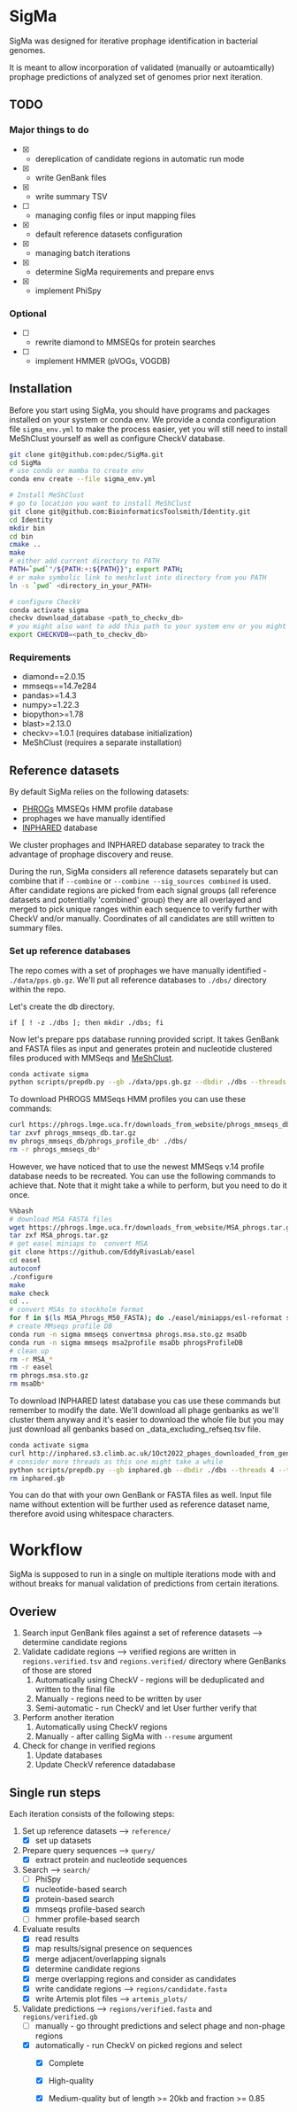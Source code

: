 # SigMa
SigMa was designed for iterative prophage identification in bacterial genomes.

It is meant to allow incorporation of validated (manually or autoamtically) prophage predictions of analyzed set of genomes prior next iteration.

## TODO
### Major things to do
- [x] - dereplication of candidate regions in automatic run mode
- [x] - write GenBank files
- [x] - write summary TSV
- [ ] - managing config files or input mapping files
- [x] - default reference datasets configuration
- [x] - managing batch iterations
- [x] - determine SigMa requirements and prepare envs
- [x] - implement PhiSpy

### Optional
- [ ] - rewrite diamond to MMSEQs for protein searches
- [ ] - implement HMMER (pVOGs, VOGDB)
## Installation
Before you start using SigMa, you should have programs and packages installed on your system or conda env. 
We provide a conda configuration file `sigma_env.yml` to make the process easier, yet you will still need to install MeShClust yourself as well as configure CheckV database.

```bash
git clone git@github.com:pdec/SigMa.git
cd SigMa
# use conda or mamba to create env
conda env create --file sigma_env.yml

# Install MeShClust
# go to location you want to install MeShClust
git clone git@github.com:BioinformaticsToolsmith/Identity.git
cd Identity
mkdir bin
cd bin
cmake ..
make
# either add current directory to PATH 
PATH=`pwd`"/${PATH:+:${PATH}}"; export PATH;
# or make symbolic link to meshclust into directory from you PATH
ln -s `pwd` <directory_in_your_PATH>

# configure CheckV
conda activate sigma
checkv download_database <path_to_checkv_db>
# you might also want to add this path to your system env or you might as well skip that and provide path while running SigMa
export CHECKVDB=<path_to_checkv_db>
```
### Requirements
  - diamond==2.0.15
  - mmseqs==14.7e284
  - pandas>=1.4.3
  - numpy>=1.22.3
  - biopython>=1.78
  - blast>=2.13.0
  - checkv>=1.0.1 (requires database initialization)
  - MeShClust (requires a separate installation)

## Reference datasets
By default SigMa relies on the following datasets:
- [PHROGs](https://phrogs.lmge.uca.fr/) MMSEQs HMM profile database
- prophages we have manually identified
- [INPHARED](https://github.com/RyanCook94/inphared) database

We cluster prophages and INPHARED database separatey to track the advantage of prophage discovery and reuse.

During the run, SigMa considers all reference datasets separately but can combine that if `--combine` or `--combine --sig_sources combined` is used.
After candidate regions are picked from each signal groups (all reference datasets and potentially 'combined' group) they are all overlayed and merged to pick unique ranges within each sequence to verify further with CheckV and/or manually. Coordinates of all candidates are still written to summary files.

### Set up reference databases
The repo comes with a set of prophages we have manually identified - `./data/pps.gb.gz`.
We'll put all reference databases to `./dbs/` directory within the repo.

Let's create the db directory.

`if [ ! -z ./dbs ]; then mkdir ./dbs; fi`

Now let's prepare pps database running provided script. It takes GenBank and FASTA files as input and generates protein and nucleotide clustered files produced with MMSeqs and [MeShClust](https://github.com/BioinformaticsToolsmith/Identity).

```bash
conda activate sigma
python scripts/prepdb.py --gb ./data/pps.gb.gz --dbdir ./dbs --threads 4 --tmp ./tmp`
```

To download PHROGS MMSeqs HMM profiles you can use these commands:

```bash
curl https://phrogs.lmge.uca.fr/downloads_from_website/phrogs_mmseqs_db.tar.gz
tar zxvf phrogs_mmseqs_db.tar.gz
mv phrogs_mmseqs_db/phrogs_profile_db* ./dbs/
rm -r phrogs_mmseqs_db*
```

However, we have noticed that to use the newest MMSeqs v.14 profile database needs to be recreated.
You can use the following commands to achieve that. Note that it might take a while to perform, but you need to do it once.

```bash
%%bash
# download MSA FASTA files
wget https://phrogs.lmge.uca.fr/downloads_from_website/MSA_phrogs.tar.gz
tar zxf MSA_phrogs.tar.gz
# get easel miniaps to  convert MSA
git clone https://github.com/EddyRivasLab/easel
cd easel
autoconf
./configure
make
make check 
cd ..
# convert MSAs to stockholm format
for f in $(ls MSA_Phrogs_M50_FASTA); do ./easel/miniapps/esl-reformat stockholm MSA_Phrogs_M50_FASTA/$f; done | gzip > phrogs.msa.sto.gz
# create MMseqs profile DB
conda run -n sigma mmseqs convertmsa phrogs.msa.sto.gz msaDb
conda run -n sigma mmseqs msa2profile msaDb phrogsProfileDB 
# clean up
rm -r MSA_*
rm -r easel
rm phrogs.msa.sto.gz 
rm msaDb*
```

To download INPHARED latest database you cas use these commands but remember to modify the date.
We'll download all phage genbanks as we'll cluster them anyway and it's easier to download the whole file but you may just download all genbanks based on <date>_data_excluding_refseq.tsv file.


```bash
conda activate sigma
curl http://inphared.s3.climb.ac.uk/1Oct2022_phages_downloaded_from_genbank.gb -o inphared.gb
# consider more threads as this one might take a while
python scripts/prepdb.py --gb inphared.gb --dbdir ./dbs --threads 4 --tmp ./tmp
rm inphared.gb
```

You can do that with your own GenBank or FASTA files as well. Input file name without extention will be further used as reference dataset name, therefore avoid using whitespace characters.

# Workflow
SigMa is supposed to run in a single on multiple iterations mode with and without breaks for manual validation of predictions from certain iterations.

## Overiew
1. Search input GenBank files against a set of reference datasets --> determine candidate regions
2. Validate cadidate regions --> verified regions are written in `regions.verified.tsv` and `regions.verified/` directory where GenBanks of those are stored
    1. Automatically using CheckV - regions will be deduplicated and written to the final file
    2. Manually - regions need to be written by user
    3. Semi-automatic - run CheckV and let User further verify that
3. Perform another iteration
    1. Automatically using CheckV regions
    2. Manually - after calling SigMa with `--resume` argument
4. Check for change in verified regions
    1. Update databases
    2. Update CheckV reference datadabase
## Single run steps
Each iteration consists of the following steps:
1. Set up reference datasets --> `reference/`
    - [x] set up datasets
2. Prepare query sequences --> `query/`
    - [x] extract protein and nucleotide sequences
3. Search --> `search/`
    - [ ] PhiSpy
    - [x] nucleotide-based search
    - [x] protein-based search
    - [x] mmseqs profile-based search
    - [ ] hmmer profile-based search
4. Evaluate results
    - [x] read results
    - [x] map results/signal presence on sequences
    - [x] merge adjacent/overlapping signals 
    - [x] determine candidate regions
    - [x] merge overlapping regions and consider as candidates
    - [x] write candidate regions --> `regions/candidate.fasta`
    - [x] write Artemis plot files --> `artemis_plots/`
5. Validate predictions --> `regions/verified.fasta` and `regions/verified.gb`
    - [ ] manually - go throught predictions and select phage and non-phage regions
    - [x] automatically - run CheckV on picked regions and select 
      - [x] Complete
      - [x] High-quality
      - [x] Medium-quality but of length >= 20kb and fraction >= 0.85

